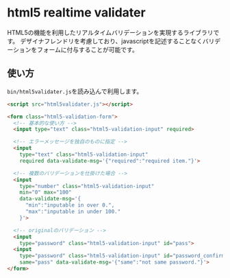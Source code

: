 # html5 realtime validater

HTML5の機能を利用したリアルタイムバリデーションを実現するライブラリです。
デザイナフレンドリを考慮しており、javascriptを記述することなくバリデーションをフォームに付与することが可能です。

## 使い方

`bin/html5validater.js`を読み込んで利用します。


```html
<script src="html5validater.js"></script>

<form class="html5-validation-form">
  <!-- 基本的な使い方 -->
  <input type="text" class="html5-validation-input" required>

  <!-- エラーメッセージを独自のものに指定 -->
  <input
    type="text" class="html5-validation-input"
    required data-validate-msg='{"required":"required item."}'>

  <!-- 複数のバリデーションを仕掛けた場合 -->
  <input
    type="number" class="html5-validation-input"
    min="0" max="100"
    data-validate-msg='{
      "min":"inputable in over 0.",
      "max":"inputable in under 100."
    }'>

  <!-- originalのバリデーション -->
  <input
    type="password" class="html5-validation-input" id="pass">
  <input
    type="password" class="html5-validation-input" id="password_confirm"
    same="pass" data-validate-msg='{"same":"not same password."}'>
</form>
```
